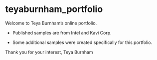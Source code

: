 # teyaburnham_portfolio

Welcome to Teya Burnham’s online portfolio.

* Published samples are from Intel and Kavi Corp.

* Some additional samples were created specifically for this portfolio.

Thank you for your interest,
Teya Burnham

  
